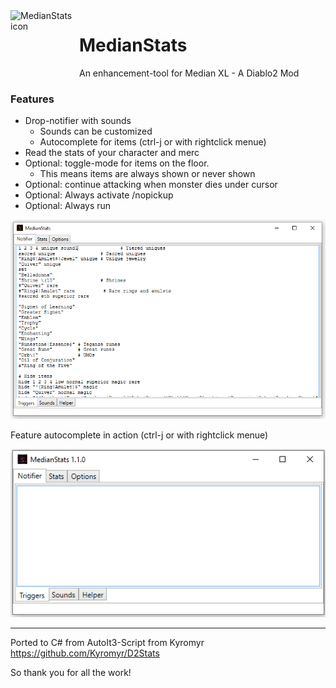 <img align="left" width="110" height="110" src="https://raw.githubusercontent.com/D4koon/MedianStats/master/MedianStats/resources/logo.ico" alt="MedianStats icon">

 # MedianStats
An enhancement-tool for Median XL - A Diablo2 Mod

### Features
- Drop-notifier with sounds
  - Sounds can be customized
  - Autocomplete for items (ctrl-j or with rightclick menue)
- Read the stats of your character and merc
- Optional: toggle-mode for items on the floor.
  - This means items are always shown or never shown
- Optional: continue attacking when monster dies under cursor
- Optional: Always activate /nopickup
- Optional: Always run

![MedianStats AppPreview](/MedianStats/resources/AppPreview.png)

Feature autocomplete in action (ctrl-j or with rightclick menue)

![MedianStats AppPreview](/MedianStats/resources/autocomplete_feature.gif)

---

</hl>

Ported to C# from AutoIt3-Script from Kyromyr</br>
https://github.com/Kyromyr/D2Stats

So thank you for all the work!
